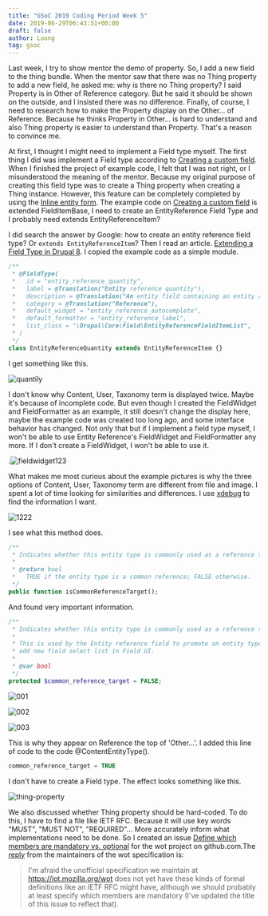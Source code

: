 ```yaml
---
title: "GSoC 2019 Coding Period Week 5"
date: 2019-06-29T06:43:51+00:00
draft: false
author: Loong
tag: gsoc
---
```


[//]: # ( UUID: 31a50d58-8422-4fbd-81cd-5c34fded0e8b )
[//]: # ( Title: GSoC 2019 Coding Period Week 5 )
[//]: # ( Created: 2019-06-29T06:43:51+00:00 )

Last week, I try to show mentor the demo of property. So, I add a new field to the thing bundle. When the mentor saw that there was no Thing property to add a new field, he asked me: why is there no Thing property? I said Property is in Other of Reference category. But he said it should be shown on the outside, and I insisted there was no difference. Finally, of course, I need to research how to make the Property display on the Other... of Reference.  Because he thinks Property in Other... is hard to understand and also Thing property is easier to understand than Property. That's a reason to convince me.

At first, I thought I might need to implement a Field type myself. The first thing I did was implement a Field type according to [Creating a custom field](https://www.drupal.org/docs/8/creating-custom-modules/creating-custom-field-types-widgets-and-formatters/overview-creating). When I finished the project of example code, I felt that I was not right, or I misunderstood the meaning of the mentor. Because my original purpose of creating this field type was to create a Thing property when creating a Thing instance. However, this feature can be completely completed by using the [Inline entity form](https://www.drupal.org/project/inline_entity_form).  The example code on [Creating a custom field](https://www.drupal.org/docs/8/creating-custom-modules/creating-custom-field-types-widgets-and-formatters/overview-creating) is extended FieldItemBase, I need to create an EntityReference Field Type and I probably need extends EntityReferenceItem?

I did search the answer by Google: how to create an entity reference field type? Or `extends EntityReferenceItem`? Then I read an article. [Extending a Field Type in Drupal 8](https://www.lullabot.com/articles/extending-a-field-type-in-drupal-8). I copied the example code as a simple module.

```php
/**
 * @FieldType(
 *   id = "entity_reference_quantity",
 *   label = @Translation("Entity reference quantity"),
 *   description = @Translation("An entity field containing an entity reference with a quantity."),
 *   category = @Translation("Reference"),
 *   default_widget = "entity_reference_autocomplete",
 *   default_formatter = "entity_reference_label",
 *   list_class = "\Drupal\Core\Field\EntityReferenceFieldItemList",
 * )
 */
class EntityReferenceQuantity extends EntityReferenceItem {}
```

I get something like this.

![quantily](/images/quantity.png)

I don't know why Content, User, Taxonomy term is displayed twice. Maybe it's because of incomplete code. But even though I created the FieldWidget and FieldFormatter as an example, it still doesn't change the display here, maybe the example code was created too long ago, and some interface behavior has changed. Not only that but if I implement a field type myself, I won't be able to use Entity Reference's FieldWidget and FieldFormatter any more. If I don't create a FieldWidget, I won't be able to use it.

.![fieldwidget123](/images/123.png)

What makes me most curious about the example pictures is why the three options of Content, User, Taxonomy term are different from file and image. I spent a lot of time looking for similarities and differences. I use [xdebug](https://xdebug.org/) to find the information I want.

![1222](/images/1222_0.png)

I see what this method does.

```php
/**
 * Indicates whether this entity type is commonly used as a reference target.
 *
 * @return bool
 *   TRUE if the entity type is a common reference; FALSE otherwise.
 */
public function isCommonReferenceTarget();
```

And found very important information.

```php
/**
 * Indicates whether this entity type is commonly used as a reference target.
 *
 * This is used by the Entity reference field to promote an entity type in the
 * add new field select list in Field UI.
 *
 * @var bool
 */
protected $common_reference_target = FALSE;
```

![001](/images/001.png)

![002](/images/002.png)

![003](/images/003.png)

This is why they appear on Reference the top of 'Other...'. I added this line of code to the code @ContentEntityType().

```php
common_reference_target = TRUE
```

I don't have to create a Field type. The effect looks something like this.

![thing-property](/images/thing-property.png)

We also discussed whether Thing property should be hard-coded. To do this, I have to find a file like IETF RFC. Because it will use key words "MUST", "MUST NOT", "REQUIRED"... More accurately inform what implementations need to be done. So I created an issue [Define which members are mandatory vs. optional](https://github.com/mozilla-iot/wot/issues/135) for the wot project on github.com.The [reply](https://github.com/mozilla-iot/wot/issues/135#issuecomment-507314134) from the maintainers of the wot specification is:

> I'm afraid the unofficial specification we maintain at https://iot.mozilla.org/wot does not yet have these kinds of formal definitions like an IETF RFC might have, although we should probably at least specify which members are mandatory (I've updated the title of this issue to reflect that).
